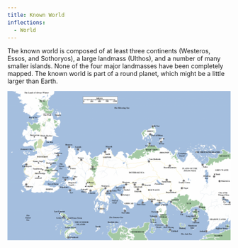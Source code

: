 ```yaml
---
title: Known World
inflections:
  - World
---
```


The known world is composed of at least three continents (Westeros, Essos, and Sothoryos), a large landmass (Ulthos), and a number of many smaller islands. None of the four major landmasses have been completely mapped. The known world is part of a round planet, which might be a little larger than Earth.

![Image](images/world.png)
